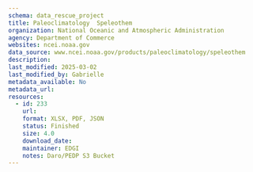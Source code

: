 ```yaml
---
schema: data_rescue_project 
title: Paleoclimatology  Speleothem
organization: National Oceanic and Atmospheric Administration
agency: Department of Commerce
websites: ncei.noaa.gov
data_source: www.ncei.noaa.gov/products/paleoclimatology/speleothem
description: 
last_modified: 2025-03-02
last_modified_by: Gabrielle
metadata_available: No
metadata_url: 
resources:
  - id: 233
    url: 
    format: XLSX, PDF, JSON
    status: Finished
    size: 4.0
    download_date: 
    maintainer: EDGI
    notes: Daro/PEDP S3 Bucket
---
```

